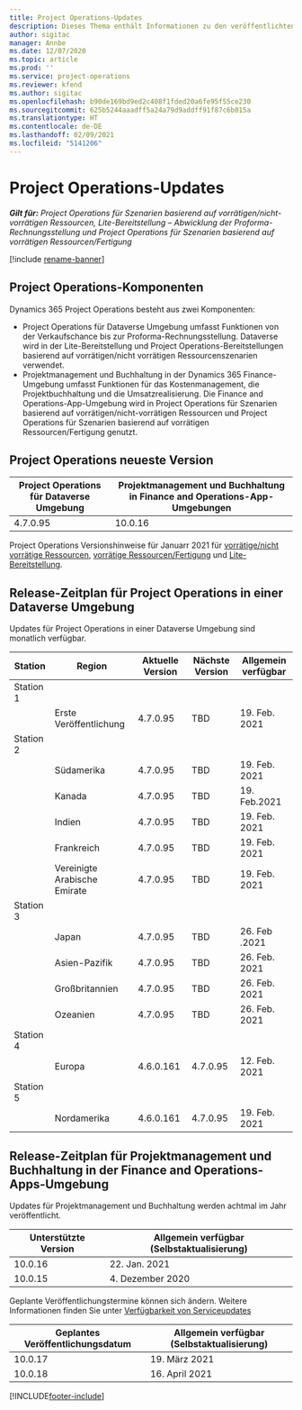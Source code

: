 ```yaml
---
title: Project Operations-Updates
description: Dieses Thema enthält Informationen zu den veröffentlichten Versionen von Dynamics 365 Project Operations.
author: sigitac
manager: Annbe
ms.date: 12/07/2020
ms.topic: article
ms.prod: ''
ms.service: project-operations
ms.reviewer: kfend
ms.author: sigitac
ms.openlocfilehash: b90de169bd9ed2c408f1fded20a6fe95f55ce230
ms.sourcegitcommit: 625b5244aaadff5a24a79d9addff91f87c6b015a
ms.translationtype: HT
ms.contentlocale: de-DE
ms.lasthandoff: 02/09/2021
ms.locfileid: "5141206"
---
```

# <a name="project-operations-updates"></a>Project Operations-Updates

_**Gilt für:** Project Operations für Szenarien basierend auf vorrätigen/nicht-vorrätigen Ressourcen, Lite-Bereitstellung – Abwicklung der Proforma-Rechnungsstellung und Project Operations für Szenarien basierend auf vorrätigen Ressourcen/Fertigung_

[!include [rename-banner](~/includes/cc-data-platform-banner.md)]

## <a name="project-operations-components"></a>Project Operations-Komponenten

Dynamics 365 Project Operations besteht aus zwei Komponenten:

- Project Operations für Dataverse Umgebung umfasst Funktionen von der Verkaufschance bis zur Proforma-Rechnungsstellung. Dataverse wird in der Lite-Bereitstellung und Project Operations-Bereitstellungen basierend auf vorrätigen/nicht vorrätigen Ressourcenszenarien verwendet.
- Projektmanagement und Buchhaltung in der Dynamics 365 Finance-Umgebung umfasst Funktionen für das Kostenmanagement, die Projektbuchhaltung und die Umsatzrealisierung. Die Finance and Operations-App-Umgebung wird in Project Operations für Szenarien basierend auf vorrätigen/nicht-vorrätigen Ressourcen und Project Operations für Szenarien basierend auf vorrätigen Ressourcen/Fertigung genutzt.

## <a name="project-operations-latest-version"></a>Project Operations neueste Version

| Project Operations für Dataverse Umgebung | Projektmanagement und Buchhaltung in Finance and Operations-App-Umgebungen |
| --- | --- |
| 4.7.0.95 | 10.0.16 |

Project Operations Versionshinweise für Januarr 2021 für [vorrätige/nicht vorrätige Ressourcen](whats-new-feb-2021-resource-based.md), [vorrätige Ressourcen/Fertigung](../pro/whats-new/whats-new-feb-2021-lite.md) und [Lite-Bereitstellung](../prod-pma/whats-new/whats-new-jan-2021-stocked.md).

## <a name="release-schedule-for-project-operations-on-dataverse-environment"></a>Release-Zeitplan für Project Operations in einer Dataverse Umgebung

Updates für Project Operations in einer Dataverse Umgebung sind monatlich verfügbar. 

| Station   | Region        | Aktuelle Version | Nächste Version | Allgemein verfügbar |
|-----------|---------------|-----------------|--------------|---------------------|
| Station 1 |   &nbsp;      |    &nbsp;       | &nbsp;       |      &nbsp;         |
|   &nbsp;  | Erste Veröffentlichung |  4.7.0.95       | TBD     | 19. Feb. 2021           |
| Station 2 |   &nbsp;      |    &nbsp;       | &nbsp;       |      &nbsp;         |
|   &nbsp;  | Südamerika |  4.7.0.95       | TBD     | 19. Feb. 2021           |
|    &nbsp; | Kanada        |  4.7.0.95       | TBD     | 19. Feb.2021           |
|   &nbsp;  | Indien         |  4.7.0.95       | TBD     | 19. Feb. 2021           |
|   &nbsp;  | Frankreich         |  4.7.0.95       | TBD     | 19. Feb. 2021           |
|   &nbsp;  | Vereinigte Arabische Emirate         |  4.7.0.95       | TBD     | 19. Feb. 2021           |
| Station 3  |      &nbsp;   |     &nbsp;      |     &nbsp;   |      &nbsp;         |
|   &nbsp;  | Japan         |  4.7.0.95       | TBD     | 26. Feb .2021           |
|   &nbsp;  | Asien-Pazifik  |  4.7.0.95       | TBD     | 26. Feb. 2021           |
|   &nbsp;  | Großbritannien |  4.7.0.95       | TBD     | 26. Feb. 2021           |
|   &nbsp;  | Ozeanien       |  4.7.0.95       | TBD     | 26. Feb. 2021           |
| Station 4 |     &nbsp;    |     &nbsp;      |     &nbsp;   |      &nbsp;         |
|   &nbsp;  | Europa        |  4.6.0.161       | 4.7.0.95     | 12. Feb. 2021           |
| Station 5 |     &nbsp;    |     &nbsp;      |     &nbsp;   |      &nbsp;         |
|   &nbsp;  | Nordamerika |  4.6.0.161       | 4.7.0.95     | 19. Feb. 2021           |

## <a name="release-schedule-for-project-management-and-accounting-in-the-finance-and-operations-apps-environment"></a>Release-Zeitplan für Projektmanagement und Buchhaltung in der Finance and Operations-Apps-Umgebung

Updates für Projektmanagement und Buchhaltung werden achtmal im Jahr veröffentlicht.

| Unterstützte Version | Allgemein verfügbar (Selbstaktualisierung) |
| --- | --- |
| 10.0.16 | 22. Jan. 2021 |
| 10.0.15 | 4. Dezember 2020 |


Geplante Veröffentlichungstermine können sich ändern. Weitere Informationen finden Sie unter [Verfügbarkeit von Serviceupdates](https://docs.microsoft.com/dynamics365/fin-ops-core/fin-ops/get-started/public-preview-releases?toc=/dynamics365/finance/toc.json)

| Geplantes Veröffentlichungsdatum | Allgemein verfügbar (Selbstaktualisierung) |
| --- | --- |
| 10.0.17 | 19. März 2021 |
| 10.0.18 | 16. April 2021 |


[!INCLUDE[footer-include](../includes/footer-banner.md)]